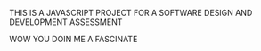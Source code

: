 THIS IS A JAVASCRIPT PROJECT FOR A SOFTWARE DESIGN AND DEVELOPMENT ASSESSMENT


WOW YOU DOIN ME A FASCINATE
